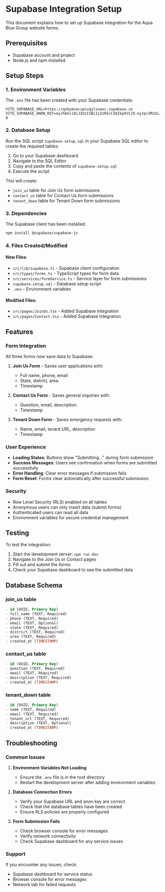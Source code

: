 # Supabase Integration Setup

This document explains how to set up Supabase integration for the Aqua Blue Group website forms.

## Prerequisites

- Supabase account and project
- Node.js and npm installed

## Setup Steps

### 1. Environment Variables

The `.env` file has been created with your Supabase credentials:

```env
VITE_SUPABASE_URL=https://qokymsacupivqylsoaxc.supabase.co
VITE_SUPABASE_ANON_KEY=eyJhbGciOiJIUzI1NiIsInR5cCI6IkpXVCJ9.eyJpc3MiOiJzdXBhYmFzZSIsInJlZiI6InFva3ltc2FjdXBpdnF5bHNvYXhjIiwicm9sZSI6ImFub24iLCJpYXQiOjE3NDk5ODE3MTgsImV4cCI6MjA2NTU1NzcxOH0.AMVDSTFCxCP_YstKkjE_Y2ILqygBa6RyYzFdHj7Sf-Q
```

### 2. Database Setup

Run the SQL script `supabase-setup.sql` in your Supabase SQL editor to create the required tables:

1. Go to your Supabase dashboard
2. Navigate to the SQL Editor
3. Copy and paste the contents of `supabase-setup.sql`
4. Execute the script

This will create:
- `join_us` table for Join Us form submissions
- `contact_us` table for Contact Us form submissions  
- `tenant_down` table for Tenant Down form submissions

### 3. Dependencies

The Supabase client has been installed:

```bash
npm install @supabase/supabase-js
```

### 4. Files Created/Modified

#### New Files:
- `src/lib/supabase.ts` - Supabase client configuration
- `src/types/forms.ts` - TypeScript types for form data
- `src/services/formService.ts` - Service layer for form submissions
- `supabase-setup.sql` - Database setup script
- `.env` - Environment variables

#### Modified Files:
- `src/pages/JoinUs.tsx` - Added Supabase integration
- `src/pages/Contact.tsx` - Added Supabase integration

## Features

### Form Integration

All three forms now save data to Supabase:

1. **Join Us Form** - Saves user applications with:
   - Full name, phone, email
   - State, district, area
   - Timestamp

2. **Contact Us Form** - Saves general inquiries with:
   - Question, email, description
   - Timestamp

3. **Tenant Down Form** - Saves emergency requests with:
   - Name, email, tenant URL, description
   - Timestamp

### User Experience

- **Loading States**: Buttons show "Submitting..." during form submission
- **Success Messages**: Users see confirmation when forms are submitted successfully
- **Error Handling**: Clear error messages if submission fails
- **Form Reset**: Forms clear automatically after successful submission

### Security

- Row Level Security (RLS) enabled on all tables
- Anonymous users can only insert data (submit forms)
- Authenticated users can read all data
- Environment variables for secure credential management

## Testing

To test the integration:

1. Start the development server: `npm run dev`
2. Navigate to the Join Us or Contact pages
3. Fill out and submit the forms
4. Check your Supabase dashboard to see the submitted data

## Database Schema

### join_us table
```sql
- id (UUID, Primary Key)
- full_name (TEXT, Required)
- phone (TEXT, Required)
- email (TEXT, Optional)
- state (TEXT, Required)
- district (TEXT, Required)
- area (TEXT, Required)
- created_at (TIMESTAMP)
```

### contact_us table
```sql
- id (UUID, Primary Key)
- question (TEXT, Required)
- email (TEXT, Required)
- description (TEXT, Required)
- created_at (TIMESTAMP)
```

### tenant_down table
```sql
- id (UUID, Primary Key)
- name (TEXT, Required)
- email (TEXT, Required)
- tenant_url (TEXT, Required)
- description (TEXT, Optional)
- created_at (TIMESTAMP)
```

## Troubleshooting

### Common Issues

1. **Environment Variables Not Loading**
   - Ensure the `.env` file is in the root directory
   - Restart the development server after adding environment variables

2. **Database Connection Errors**
   - Verify your Supabase URL and anon key are correct
   - Check that the database tables have been created
   - Ensure RLS policies are properly configured

3. **Form Submission Fails**
   - Check browser console for error messages
   - Verify network connectivity
   - Check Supabase dashboard for any service issues

### Support

If you encounter any issues, check:
- Supabase dashboard for service status
- Browser console for error messages
- Network tab for failed requests 